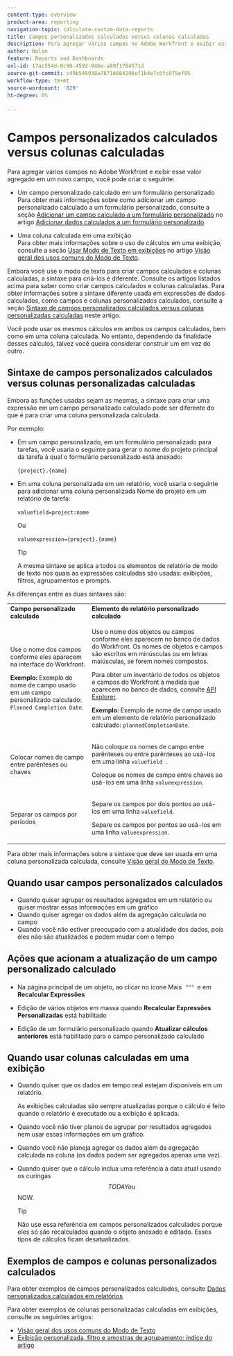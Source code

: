 ```yaml
---
content-type: overview
product-area: reporting
navigation-topic: calculate-custom-data-reports
title: Campos personalizados calculados versus colunas calculadas
description: Para agregar vários campos no Adobe Workfront e exibir esse valor agregado em um novo campo, você pode criar um campo personalizado calculado em um formulário personalizado ou uma coluna calculada em uma exibição.
author: Nolan
feature: Reports and Dashboards
exl-id: 17ac554d-0c90-4592-946e-a89f1784571d
source-git-commit: c49b545938a78716084296ef1b4e7c0fc075ef95
workflow-type: tm+mt
source-wordcount: '829'
ht-degree: 0%

---
```


# Campos personalizados calculados versus colunas calculadas

Para agregar vários campos no Adobe Workfront e exibir esse valor agregado em um novo campo, você pode criar o seguinte:

* Um campo personalizado calculado em um formulário personalizado\
  Para obter mais informações sobre como adicionar um campo personalizado calculado a um formulário personalizado, consulte a seção [Adicionar um campo calculado a um formulário personalizado](../../../administration-and-setup/customize-workfront/create-manage-custom-forms/add-calculated-data-to-custom-form.md#add-a-calculated-field-to-a-custom-form) no artigo [Adicionar dados calculados a um formulário personalizado](../../../administration-and-setup/customize-workfront/create-manage-custom-forms/add-calculated-data-to-custom-form.md).

* Uma coluna calculada em uma exibição\
  Para obter mais informações sobre o uso de cálculos em uma exibição, consulte a seção [Usar Modo de Texto em exibições](../../../reports-and-dashboards/reports/text-mode/understand-common-uses-text-mode.md#use-text-mode-in-views) no artigo [Visão geral dos usos comuns do Modo de Texto](../../../reports-and-dashboards/reports/text-mode/understand-common-uses-text-mode.md).

Embora você use o modo de texto para criar campos calculados e colunas calculadas, a sintaxe para criá-los é diferente. Consulte os artigos listados acima para saber como criar campos calculados e colunas calculadas. Para obter informações sobre a sintaxe diferente usada em expressões de dados calculados, como campos e colunas personalizados calculados, consulte a seção [Sintaxe de campos personalizados calculados versus colunas personalizadas calculadas](/help/quicksilver/reports-and-dashboards/reports/calc-cstm-data-reports/calculated-custom-fields-calculated-columns.md#syntax-of-calculated-custom-fields-vs-calculated-custom-columns) neste artigo.

Você pode usar os mesmos cálculos em ambos os campos calculados, bem como em uma coluna calculada. No entanto, dependendo da finalidade desses cálculos, talvez você queira considerar construir um em vez do outro.

## Sintaxe de campos personalizados calculados versus colunas personalizadas calculadas

Embora as funções usadas sejam as mesmas, a sintaxe para criar uma expressão em um campo personalizado calculado pode ser diferente do que é para criar uma coluna personalizada calculada.

Por exemplo:

* Em um campo personalizado, em um formulário personalizado para tarefas, você usaria o seguinte para gerar o nome do projeto principal da tarefa à qual o formulário personalizado está anexado:

  `{project}.{name}`

* Em uma coluna personalizada em um relatório, você usaria o seguinte para adicionar uma coluna personalizada Nome do projeto em um relatório de tarefa:

  `valuefield=project:name`

  Ou

  `valueexpression={project}.{name}`

  >[!TIP]
  >
  >A mesma sintaxe se aplica a todos os elementos de relatório de modo de texto nos quais as expressões calculadas são usadas: exibições, filtros, agrupamentos e prompts.

As diferenças entre as duas sintaxes são:

<table style="table-layout:auto"> 
 <col> 
 <col> 
 <tbody> 
  <tr> 
   <td><strong>Campo personalizado calculado</strong></td>
   <td><strong>Elemento de relatório personalizado calculado</strong></td> 
  </tr> 
  <tr> 
   <td> <p>Use o nome dos campos conforme eles aparecem na interface do Workfront.</p> <p class="example" data-mc-autonum="<b>Example: </b>"><span class="autonumber"><span><b>Exemplo: </b></span></span>Exemplo de nome de campo usado em um campo personalizado calculado: <code>Planned Completion Date</code>.</p> </td> 
   <td> <p>Use o nome dos objetos ou campos conforme eles aparecem no banco de dados do Workfront. Os nomes de objetos e campos são escritos em minúsculas ou em letras maiúsculas, se forem nomes compostos. </p> <p>Para obter um inventário de todos os objetos e campos do Workfront à medida que aparecem no banco de dados, consulte <a href="../../../wf-api/general/api-explorer.md" class="MCXref xref">API Explorer</a>. </p> <p class="example" data-mc-autonum="<b>Example: </b>"><span class="autonumber"><span><b>Exemplo: </b></span></span>Exemplo de nome de campo usado em um elemento de relatório personalizado calculado: <code>plannedCompletionDate</code>.</p> </td> 
  </tr> 
  <tr> 
   <td>Colocar nomes de campo entre parênteses ou chaves</td> 
   <td> <p>Não coloque os nomes de campo entre parênteses ou entre parênteses ao usá-los em uma linha <code>valuefield </code>.</p> <p>Coloque os nomes de campo entre chaves ao usá-los em uma linha <code>valueexpression</code>.</p> </td> 
  </tr> 
  <tr> 
   <td>Separar os campos por períodos</td> 
   <td> <p>Separe os campos por dois pontos ao usá-los em uma linha <code>valuefield</code>.</p> <p>Separe os campos por pontos ao usá-los em uma linha <code>valueexpression</code>.</p> </td> 
  </tr> 
 </tbody> 
</table>

Para obter mais informações sobre a sintaxe que deve ser usada em uma coluna personalizada calculada, consulte [Visão geral do Modo de Texto](../../../reports-and-dashboards/reports/text-mode/understand-text-mode.md).

## Quando usar campos personalizados calculados

* Quando quiser agrupar os resultados agregados em um relatório ou quiser mostrar essas informações em um gráfico
* Quando quiser agregar os dados além da agregação calculada no campo
* Quando você não estiver preocupado com a atualidade dos dados, pois eles não são atualizados e podem mudar com o tempo

## Ações que acionam a atualização de um campo personalizado calculado

* Na página principal de um objeto, ao clicar no ícone Mais ![](assets/more-icon.png) e em **Recalcular Expressões**

* Edição de vários objetos em massa quando **Recalcular Expressões Personalizadas** está habilitado
* Edição de um formulário personalizado quando **Atualizar cálculos anteriores** está habilitado para o campo personalizado calculado

## Quando usar colunas calculadas em uma exibição

* Quando quiser que os dados em tempo real estejam disponíveis em um relatório.

  As exibições calculadas são sempre atualizadas porque o cálculo é feito quando o relatório é executado ou a exibição é aplicada.

* Quando você não tiver planos de agrupar por resultados agregados nem usar essas informações em um gráfico.
* Quando você não planeja agregar os dados além da agregação calculada na coluna (os dados podem ser agregados apenas uma vez).
* Quando quiser que o cálculo inclua uma referência à data atual usando os curingas $$TODAY ou $$NOW.

  >[!TIP]
  >
  >Não use essa referência em campos personalizados calculados porque eles só são recalculados quando o objeto anexado é editado. Esses tipos de cálculos ficam desatualizados.

## Exemplos de campos e colunas personalizados calculados

Para obter exemplos de campos personalizados calculados, consulte [Dados personalizados calculados em relatórios](../../../reports-and-dashboards/reports/calc-cstm-data-reports/calculated-custom-data-reports.md).

Para obter exemplos de colunas personalizadas calculadas em exibições, consulte os seguintes artigos:

* [Visão geral dos usos comuns do Modo de Texto](../../../reports-and-dashboards/reports/text-mode/understand-common-uses-text-mode.md)
* [Exibição personalizada, filtro e amostras de agrupamento: índice do artigo](../../../reports-and-dashboards/reports/custom-view-filter-grouping-samples/custom-view-filter-grouping-samples.md)
